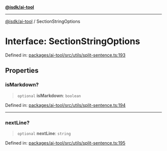 [**@isdk/ai-tool**](../README.md)

***

[@isdk/ai-tool](../globals.md) / SectionStringOptions

# Interface: SectionStringOptions

Defined in: [packages/ai-tool/src/utils/split-sentence.ts:193](https://github.com/isdk/ai-tool.js/blob/62dd65284e1c50d2e8546a14ae292154369bdb2c/src/utils/split-sentence.ts#L193)

## Properties

### isMarkdown?

> `optional` **isMarkdown**: `boolean`

Defined in: [packages/ai-tool/src/utils/split-sentence.ts:194](https://github.com/isdk/ai-tool.js/blob/62dd65284e1c50d2e8546a14ae292154369bdb2c/src/utils/split-sentence.ts#L194)

***

### nextLine?

> `optional` **nextLine**: `string`

Defined in: [packages/ai-tool/src/utils/split-sentence.ts:195](https://github.com/isdk/ai-tool.js/blob/62dd65284e1c50d2e8546a14ae292154369bdb2c/src/utils/split-sentence.ts#L195)

